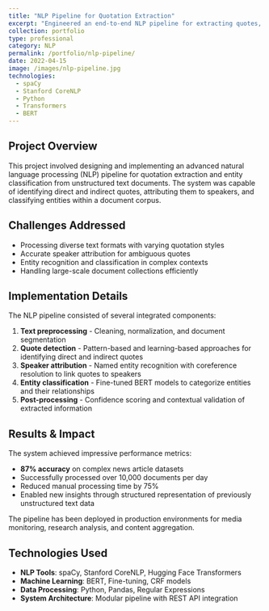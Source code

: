 ```yaml
---
title: "NLP Pipeline for Quotation Extraction"
excerpt: "Engineered an end-to-end NLP pipeline for extracting quotes, identifying speakers, and classifying entities from unstructured text documents."
collection: portfolio
type: professional
category: NLP
permalink: /portfolio/nlp-pipeline/
date: 2022-04-15
image: /images/nlp-pipeline.jpg
technologies:
  - spaCy
  - Stanford CoreNLP
  - Python
  - Transformers
  - BERT
---
```


## Project Overview

This project involved designing and implementing an advanced natural language processing (NLP) pipeline for quotation extraction and entity classification from unstructured text documents. The system was capable of identifying direct and indirect quotes, attributing them to speakers, and classifying entities within a document corpus.

## Challenges Addressed

* Processing diverse text formats with varying quotation styles
* Accurate speaker attribution for ambiguous quotes
* Entity recognition and classification in complex contexts
* Handling large-scale document collections efficiently

## Implementation Details

The NLP pipeline consisted of several integrated components:

1. **Text preprocessing** - Cleaning, normalization, and document segmentation
2. **Quote detection** - Pattern-based and learning-based approaches for identifying direct and indirect quotes
3. **Speaker attribution** - Named entity recognition with coreference resolution to link quotes to speakers
4. **Entity classification** - Fine-tuned BERT models to categorize entities and their relationships
5. **Post-processing** - Confidence scoring and contextual validation of extracted information

## Results & Impact

The system achieved impressive performance metrics:

* **87% accuracy** on complex news article datasets
* Successfully processed over 10,000 documents per day
* Reduced manual processing time by 75%
* Enabled new insights through structured representation of previously unstructured text data

The pipeline has been deployed in production environments for media monitoring, research analysis, and content aggregation.

## Technologies Used

* **NLP Tools**: spaCy, Stanford CoreNLP, Hugging Face Transformers
* **Machine Learning**: BERT, Fine-tuning, CRF models
* **Data Processing**: Python, Pandas, Regular Expressions
* **System Architecture**: Modular pipeline with REST API integration 
